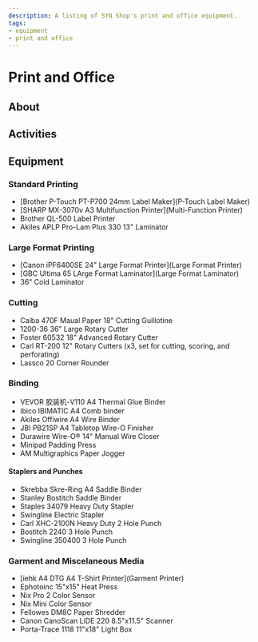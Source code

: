```yaml
--- 
description: A listing of SYN Shop's print and office equipment.
tags:
- equipment
- print and office
---
```

# Print and Office

## About
## Activities
## Equipment
### Standard Printing
* [Brother P-Touch PT-P700 24mm Label Maker](P-Touch Label Maker)
* [SHARP MX-3070v A3 Multifunction Printer](Multi-Function Printer)
* Brother QL-500 Label Printer
* Akiles APLP Pro-Lam Plus 330 13" Laminator
  
### Large Format Printing
* [Canon iPF6400SE 24" Large Format Printer](Large Format Printer)
* [GBC Ultima 65 LArge Format Laminator](Large Format Laminator)
* 36" Cold Laminator
### Cutting
* Caiba 470F Maual Paper 18" Cutting Guillotine
* 1200-36 36" Large Rotary Cutter
* Foster 60532 18" Advanced Rotary Cutter
* Carl RT-200 12" Rotary Cutters (x3, set for cutting, scoring, and perforating)
* Lassco 20 Corner Rounder

### Binding
* VEVOR 胶装机-V110 A4 Thermal Glue Binder
* ibico IBIMATIC A4 Comb binder
* Akiles Offiwire A4 Wire Binder
* JBI PB21SP A4 Tabletop Wire-O Finisher
* Durawire Wire-O® 14" Manual Wire Closer
* Minipad Padding Press
* AM Multigraphics Paper Jogger

#### Staplers and Punches
* Skrebba Skre-Ring A4 Saddle Binder
* Stanley Bostitch Saddle Binder
* Staples 34079 Heavy Duty Stapler
* Swingline Electric Stapler
* Carl XHC-2100N Heavy Duty 2 Hole Punch
* Bostitch 2240 3 Hole Punch
* Swingline 350400 3 Hole Punch

### Garment and Miscelaneous Media
* [iehk A4 DTG A4 T-Shirt Printer](Garment Printer)
* Ephotoinc 15"x15" Heat Press
* Nix Pro 2 Color Sensor
* Nix Mini Color Sensor
* Fellowes DM8C Paper Shredder
* Canon CanoScan LiDE 220 8.5"x11.5" Scanner
* Porta-Trace 1118 11"x18" Light Box
